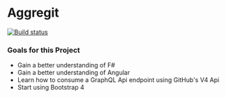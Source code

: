 # Aggregit

[![Build status](https://ci.appveyor.com/api/projects/status/pgeqxis9bsy0dimb/branch/master?svg=true)](https://ci.appveyor.com/project/johne3/aggregit/branch/master)

### Goals for this Project
* Gain a better understanding of F#
* Gain a better understanding of Angular
* Learn how to consume a GraphQL Api endpoint using GitHub's V4 Api
* Start using Bootstrap 4
